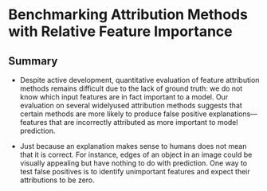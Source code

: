 # Benchmarking Attribution Methods with Relative Feature Importance

## Summary 

- Despite active development,
quantitative evaluation of feature attribution
methods remains difficult due to the lack of
ground truth: we do not know which input
features are in fact important to a model. Our evaluation on several widelyused attribution methods suggests that certain methods are more likely to produce false
positive explanations—features that are incorrectly attributed as more important to model
prediction.

- Just because an explanation makes
sense to humans does not mean that it is correct. For instance, edges of an object in an image could be visually appealing but have nothing to do with prediction. 
One way to test false positives is to identify unimportant features and expect their attributions to be zero.
